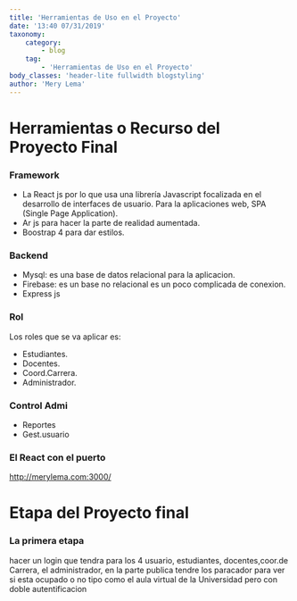 ```yaml
---
title: 'Herramientas de Uso en el Proyecto'
date: '13:40 07/31/2019'
taxonomy:
    category:
        - blog
    tag:
        - 'Herramientas de Uso en el Proyecto'
body_classes: 'header-lite fullwidth blogstyling'
author: 'Mery Lema'
---
```


# Herramientas o Recurso del Proyecto Final

### Framework
* La React js por lo que usa una librería Javascript focalizada en el desarrollo de interfaces de usuario. Para  la  aplicaciones web, SPA       (Single Page Application).
* Ar js para hacer la parte de realidad aumentada.
* Boostrap 4 para dar estilos.

### Backend
* Mysql: es una base de datos relacional para la aplicacion.
* Firebase: es un base no relacional es un poco complicada de conexion.
* Express js
### Rol
Los roles que se va aplicar es:
* Estudiantes.
* Docentes.
* Coord.Carrera.
* Administrador.

### Control Admi
* Reportes
* Gest.usuario

### El React con el puerto
[]()http://merylema.com:3000/

# Etapa del Proyecto final 
### La primera etapa 
hacer un login que tendra para los 4 usuario, estudiantes, docentes,coor.de Carrera, el administrador, en la parte publica tendre los paracador para ver si esta ocupado o no tipo como el aula virtual de la Universidad pero con doble autentificacion





